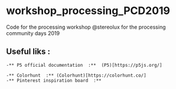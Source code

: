 # workshop_processing_PCD2019
Code for the processing workshop @stereolux for the processing community days 2019



## Useful liks : 

    -** P5 official documentation  :**  (P5)[https://p5js.org/]

    -** Colorhunt  :** (Colorhunt)[https://colorhunt.co/]
    -** Pinterest inspiration board  :**